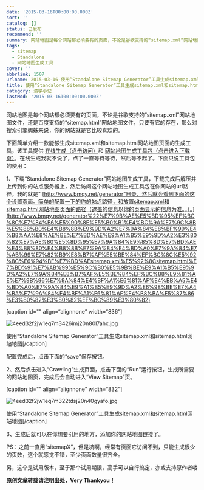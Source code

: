 ```yaml
---
date: '2015-03-16T00:00:00.000Z'
sort: ''
catalog: []
status: 已发布
recommend: ''
summary: 网站地图是每个网站都必须要有的页面，不论是谷歌支持的“sitemap.xml”网站地图文件，还是百度支持的“sitemap.html”网站地图文件，只要有它的存在，那么对搜索引擎蜘蛛来说，你的网站就是它比较喜欢的。
tags:
  - sitemap
  - Standalone
  - 网站地图生成工具
cover: ''
abbrlink: 1507
urlname: 2015-03-16-使用“Standalone Sitemap Generator”工具生成sitemap.xml和sitemap.html网站地图
title: 使用“Standalone Sitemap Generator”工具生成sitemap.xml和sitemap.html网站地图
category: 清学小记
lastMod: '2015-03-16T00:00:00.000Z'
---
```


网站地图是每个网站都必须要有的页面，不论是谷歌支持的“sitemap.xml”网站地图文件，还是百度支持的“sitemap.html”网站地图文件，只要有它的存在，那么对搜索引擎蜘蛛来说，你的网站就是它比较喜欢的。


下面简单介绍一款能够生成sitemap.xml和sitemap.html网站地图页面的生成工具，该工具提供 [在线生成（点击访问）](https://www.xml-sitemaps.com/)和 [网站地图生成工具包（点击进入下载页）](https://www.xml-sitemaps.com/standalone-google-sitemap-generator.html)。在线生成我就不说了，点了一直等待等待，然后等不起了。下面只说工具包的使用：


1、下载“Standalone Sitemap Generator”网站地图生成工具，下载完成后解压并上传到你的站点服务器上，然后访问这个网站地图生成工具包在你网站的url路径，我的就是" [http://www.bmqy.net/generator"目录，然后就会看到下面的这个设置页面。简单的配置一下的你的站点路径，和放置sitemap.xml和sitemap.html网站地图页面的路径（遮盖的信息以你的页面显示的信息为准。。）。](http://www.bmqy.net/generator%22%E7%9B%AE%E5%BD%95%EF%BC%8C%E7%84%B6%E5%90%8E%E5%B0%B1%E4%BC%9A%E7%9C%8B%E5%88%B0%E4%B8%8B%E9%9D%A2%E7%9A%84%E8%BF%99%E4%B8%AA%E8%AE%BE%E7%BD%AE%E9%A1%B5%E9%9D%A2%E3%80%82%E7%AE%80%E5%8D%95%E7%9A%84%E9%85%8D%E7%BD%AE%E4%B8%80%E4%B8%8B%E7%9A%84%E4%BD%A0%E7%9A%84%E7%AB%99%E7%82%B9%E8%B7%AF%E5%BE%84%EF%BC%8C%E5%92%8C%E6%94%BE%E7%BD%AEsitemap.xml%E5%92%8Csitemap.html%E7%BD%91%E7%AB%99%E5%9C%B0%E5%9B%BE%E9%A1%B5%E9%9D%A2%E7%9A%84%E8%B7%AF%E5%BE%84%EF%BC%88%E9%81%AE%E7%9B%96%E7%9A%84%E4%BF%A1%E6%81%AF%E4%BB%A5%E4%BD%A0%E7%9A%84%E9%A1%B5%E9%9D%A2%E6%98%BE%E7%A4%BA%E7%9A%84%E4%BF%A1%E6%81%AF%E4%B8%BA%E5%87%86%E3%80%82%E3%80%82%EF%BC%89%E3%80%82)


[caption id="" align=“alignnone” width=“836”]


![4eed32f2jw1eq7m3426imj20n80l7ahx.jpg](http://ww4.sinaimg.cn/large/4eed32f2jw1eq7m3426imj20n80l7ahx.jpg)


使用“Standalone Sitemap Generator”工具生成sitemap.xml和sitemap.html网站地图[/caption]


配置完成后，点击下面的“save”保存按钮。


2、然后点击进入“Crawling”生成页面，点击下面的“Run”运行按钮，生成所需要的网站地图页，完成后会自动进入“View Sitemap”页。


[caption id="" align=“alignnone” width=“832”]


![4eed32f2jw1eq7m322tdsj20n40gyafo.jpg](http://ww2.sinaimg.cn/large/4eed32f2jw1eq7m322tdsj20n40gyafo.jpg)


使用“Standalone Sitemap Generator”工具生成sitemap.xml和sitemap.html网站地图[/caption]


3、生成后就可以在你想要引用的地方，添加你的网站地图链接了。


PS：之前一直用“sitemapX”，但是坑啊，经常有页面它访问不到，只能生成很少的页数，这个就感觉不错，至少页面数量很齐全。


另，这个是试用版本，至于那个试用期限，高手可以自行搞定，亦或支持原作者喽


**原创文章转载请注明出处，Very Thankyou！**

